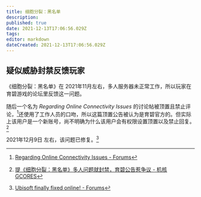 ```yaml
---
title: 细胞分裂：黑名单
description: 
published: true
date: 2021-12-13T17:06:56.029Z
tags:
editor: markdown
dateCreated: 2021-12-13T17:06:56.029Z
---
```


## 疑似威胁封禁反馈玩家

《细胞分裂：黑名单》在 2021年11月左右，多人服务器未正常工作，所以玩家在育碧游戏的论坛里反馈这一问题。

随后一个名为 _Regarding Online Connectivity Issues_ 的讨论帖被顶置且禁止评论，[^roci]还使用了工作人员的口吻，所以这篇顶置公告被认为是育碧官方的。但实际上该用户是一个新账号，尚不明确为什么该用户会有权限设置顶置以及禁止回复。[^biub]

[^roci]: [Regarding Online Connectivity Issues - Forums](https://web.archive.org/web/20211125035435/https://forums.ubisoft.com/showthread.php/2369474-Regarding-Online-Connectivity-Issues)

[^biub]: [提《细胞分裂：黑名单》多人问题就封禁，育碧公告惹争议 - 机核 GCORES](https://web.archive.org/web/20211126091124/https://www.gcores.com/articles/144398)

2021年12月9日 左右，该问题已修复。[^uffo]

[^uffo]: [Ubisoft finally fixed online! - Forums](https://web.archive.org/web/20211213092433/https://forums.ubisoft.com/showthread.php/2370110-Ubisoft-finally-fixed-online%21)
